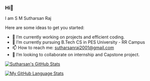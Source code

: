 ### Hi👋
I am S M Sutharsan Raj

<!--
**smsraj2001/smsraj2001** is a ✨ _special_ ✨ repository because its `README.md` (this file) appears on your GitHub profile.
- 🤔 I’m looking for help with ...
- 💬 Ask me about ...
- 😄 Pronouns: ...
- ⚡ Fun fact: ...
-->

Here are some ideas to get you started:

- 🔭 I’m currently working on projects and efficient coding.
- 🌱 I’m currently pursuing B.Tech CS in PES University - RR Campus
- 📫 How to reach me: sutharsanraj2001@gmail.com
- 👯 I’m looking to collaborate on internship and Capstone project.

[![Sutharsan's GitHub Stats](https://github-readme-stats.vercel.app/api?username=smsraj2001&theme=monokai)]()

[![My GitHub Language Stats](https://github-readme-stats.vercel.app/api/top-langs/?username=smsraj2001&langs_count=5&theme=monokai)]()
